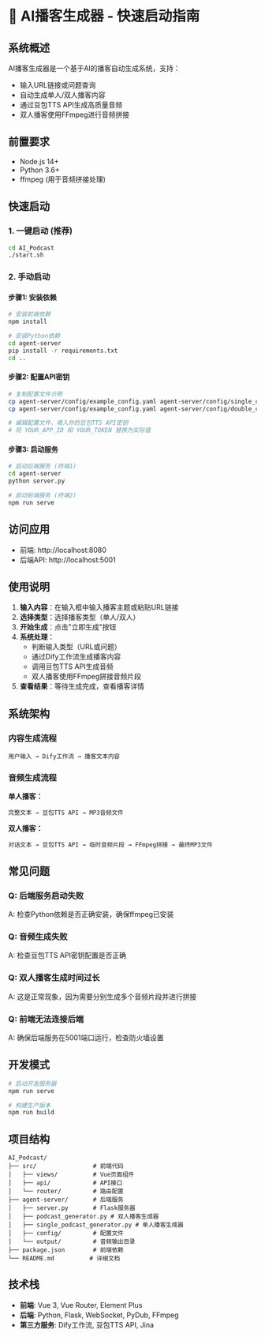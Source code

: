 # 🚀 AI播客生成器 - 快速启动指南

## 系统概述

AI播客生成器是一个基于AI的播客自动生成系统，支持：
- 输入URL链接或问题查询
- 自动生成单人/双人播客内容
- 通过豆包TTS API生成高质量音频
- 双人播客使用FFmpeg进行音频拼接

## 前置要求

- Node.js 14+ 
- Python 3.6+
- ffmpeg (用于音频拼接处理)

## 快速启动

### 1. 一键启动 (推荐)

```bash
cd AI_Podcast
./start.sh
```

### 2. 手动启动

#### 步骤1: 安装依赖
```bash
# 安装前端依赖
npm install

# 安装Python依赖
cd agent-server
pip install -r requirements.txt
cd ..
```

#### 步骤2: 配置API密钥
```bash
# 复制配置文件示例
cp agent-server/config/example_config.yaml agent-server/config/single_config.yaml
cp agent-server/config/example_config.yaml agent-server/config/double_config.yaml

# 编辑配置文件，填入你的豆包TTS API密钥
# 将 YOUR_APP_ID 和 YOUR_TOKEN 替换为实际值
```

#### 步骤3: 启动服务
```bash
# 启动后端服务 (终端1)
cd agent-server
python server.py

# 启动前端服务 (终端2)
npm run serve
```

## 访问应用

- 前端: http://localhost:8080
- 后端API: http://localhost:5001

## 使用说明

1. **输入内容**：在输入框中输入播客主题或粘贴URL链接
2. **选择类型**：选择播客类型（单人/双人）
3. **开始生成**：点击"立即生成"按钮
4. **系统处理**：
   - 判断输入类型（URL或问题）
   - 通过Dify工作流生成播客内容
   - 调用豆包TTS API生成音频
   - 双人播客使用FFmpeg拼接音频片段
5. **查看结果**：等待生成完成，查看播客详情

## 系统架构

### 内容生成流程
```
用户输入 → Dify工作流 → 播客文本内容
```

### 音频生成流程
**单人播客：**
```
完整文本 → 豆包TTS API → MP3音频文件
```

**双人播客：**
```
对话文本 → 豆包TTS API → 临时音频片段 → FFmpeg拼接 → 最终MP3文件
```

## 常见问题

### Q: 后端服务启动失败
A: 检查Python依赖是否正确安装，确保ffmpeg已安装

### Q: 音频生成失败
A: 检查豆包TTS API密钥配置是否正确

### Q: 双人播客生成时间过长
A: 这是正常现象，因为需要分别生成多个音频片段并进行拼接

### Q: 前端无法连接后端
A: 确保后端服务在5001端口运行，检查防火墙设置

## 开发模式

```bash
# 启动开发服务器
npm run serve

# 构建生产版本
npm run build
```

## 项目结构

```
AI_Podcast/
├── src/                # 前端代码
│   ├── views/          # Vue页面组件
│   ├── api/            # API接口
│   └── router/         # 路由配置
├── agent-server/       # 后端服务
│   ├── server.py       # Flask服务器
│   ├── podcast_generator.py # 双人播客生成器
│   ├── single_podcast_generator.py # 单人播客生成器
│   ├── config/         # 配置文件
│   └── output/         # 音频输出目录
├── package.json        # 前端依赖
└── README.md          # 详细文档
```

## 技术栈

- **前端**: Vue 3, Vue Router, Element Plus
- **后端**: Python, Flask, WebSocket, PyDub, FFmpeg
- **第三方服务**: Dify工作流, 豆包TTS API, Jina 